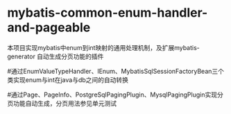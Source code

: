 mybatis-common-enum-handler-and-pageable
========================================

本项目实现mybatis中enum到int映射的通用处理机制，及扩展mybatis-generator 自动生成分页功能的插件


#通过EnumValueTypeHandler、IEnum、MybatisSqlSessionFactoryBean三个类实现enum与int在java与db之间的自动转换

#通过Page、PageInfo、PostgreSqlPagingPlugin、MysqlPagingPlugin实现分页功能自动生成，分页用法参见单元测试

